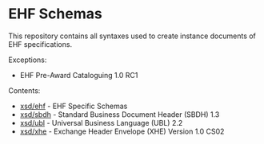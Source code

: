 # EHF Schemas

This repository contains all syntaxes used to create instance documents of EHF specifications.

Exceptions:

* EHF Pre-Award Cataloguing 1.0 RC1


Contents:

* [xsd/ehf](xsd/ehf) - EHF Specific Schemas
* [xsd/sbdh](xsd/sbdh) - Standard Business Document Header (SBDH) 1.3
* [xsd/ubl](xsd/ubl) - Universal Business Language (UBL) 2.2
* [xsd/xhe](xsd/xhe) - Exchange Header Envelope (XHE) Version 1.0 CS02